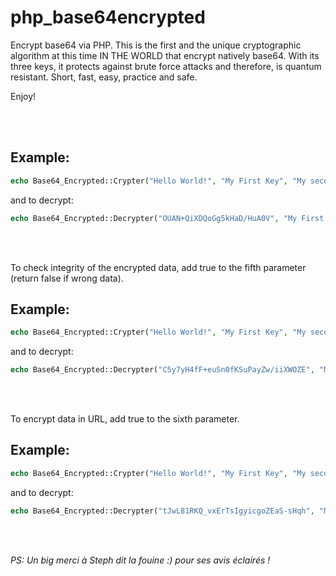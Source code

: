 # php_base64encrypted
Encrypt base64 via PHP. This is the first and the unique cryptographic algorithm at this time IN THE WORLD that encrypt natively base64. With its three keys, it protects against brute force attacks and therefore, is quantum resistant. Short, fast, easy, practice and safe.

Enjoy!

<br><br>



## Example: 

```php
echo Base64_Encrypted::Crypter("Hello World!", "My First Key", "My second Key", "My third Key");
``` 
 and to decrypt:

```php
echo Base64_Encrypted::Decrypter("OUAN+QiXDQoGg5kHaD/HuA0V", "My First Key", "My second Key", "My third Key");
```

<br><br>
 
 To check integrity of the encrypted data, add true to the fifth parameter (return false if wrong data).
 
## Example:
 
```php
echo Base64_Encrypted::Crypter("Hello World!", "My First Key", "My second Key", "My third Key", true);
```
and to decrypt:

```php
echo Base64_Encrypted::Decrypter("C5y7yH4fF+euSn0fKSuPayZw/iiXWOZE", "My First Key", "My second Key", "My third Key", true);
```

<br><br>  

To encrypt data in URL, add true to the sixth parameter.

## Example:

```php
echo Base64_Encrypted::Crypter("Hello World!", "My First Key", "My second Key", "My third Key", true, true);
```
and to decrypt:

```php
echo Base64_Encrypted::Decrypter("tJwL81RKQ_vxErTsIgyicgoZEaS-sHqh", "My First Key", "My second Key", "My third Key", true, true);
```




<br><br>



*PS: Un big merci à Steph dit la fouine :) pour ses avis éclairés !*
